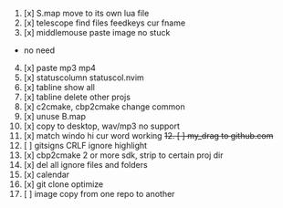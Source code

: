 1. [x] S.map move to its own lua file
2. [x] telescope find files feedkeys cur fname
3. [x] middlemouse paste image no stuck
- no need
4. [x] paste mp3 mp4
5. [x] statuscolumn statuscol.nvim
6. [x] tabline show all
7. [x] tabline delete other projs
8. [x] c2cmake, cbp2cmake change common
9. [x] unuse B.map
10. [x] copy to desktop, wav/mp3 no support
11. [x] match windo hi cur word working
~~12. [ ] my_drag to github.com~~
12. [ ] gitsigns CRLF ignore highlight
13. [x] cbp2cmake 2 or more sdk, strip to certain proj dir
14. [x] del all ignore files and folders
15. [x] calendar
16. [x] git clone optimize
17. [ ] image copy from one repo to another
